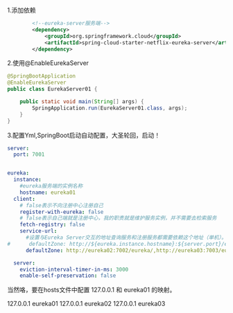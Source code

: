 

1.添加依赖

```xml
        <!--eureka-server服务端-->
        <dependency>
            <groupId>org.springframework.cloud</groupId>
            <artifactId>spring-cloud-starter-netflix-eureka-server</artifactId>
        </dependency>
```



2.使用@EnableEurekaServer

```java
@SpringBootApplication
@EnableEurekaServer
public class EurekaServer01 {

    public static void main(String[] args) {
        SpringApplication.run(EurekaServer01.class, args);
    }
}
```



3.配置Yml,SpringBoot启动自动配置，大圣轮回，启动！

```yml
server:
  port: 7001


eureka:
  instance:
    #eureka服务端的实例名称
    hostname: eureka01
  client:
    # false表示不向注册中心注册自己
    register-with-eureka: false
    # false表示自己端就是注册中心，我的职责就是维护服务实例，并不需要去检索服务
    fetch-registry: false
    service-url:
      #设置与Eureka Server交互的地址查询服务和注册服务都需要依赖这个地址（单机）。
#      defaultZone: http://${eureka.instance.hostname}:${server.port}/eureka/
      defaultZone: http://eureka02:7002/eureka/,http://eureka03:7003/eureka/

  server:
    eviction-interval-timer-in-ms: 3000
    enable-self-preservation: false
```



当然咯，要在hosts文件中配置 127.0.0.1 和 eureka01 的映射。

127.0.0.1  eureka01
127.0.0.1  eureka02
127.0.0.1  eureka03








